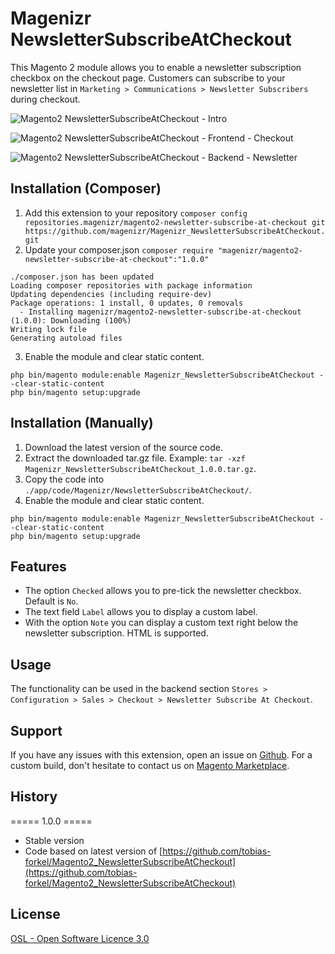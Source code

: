 # Magenizr NewsletterSubscribeAtCheckout
This Magento 2 module allows you to enable a newsletter subscription checkbox on the checkout page. Customers can subscribe to your newsletter list in `Marketing > Communications > Newsletter Subscribers` during checkout.

![Magento2 NewsletterSubscribeAtCheckout - Intro](http://download.magenizr.com/pub/magenizr_newslettersubscribeatcheckout/all/intro.gif)

![Magento2 NewsletterSubscribeAtCheckout - Frontend - Checkout](http://download.magenizr.com/pub/magenizr_newslettersubscribeatcheckout/all/backend/01.gif)

![Magento2 NewsletterSubscribeAtCheckout - Backend - Newsletter](http://download.magenizr.com/pub/magenizr_newslettersubscribeatcheckout/all/backend/02.gif)

## Installation (Composer)

1. Add this extension to your repository `composer config repositories.magenizr/magento2-newsletter-subscribe-at-checkout git https://github.com/magenizr/Magenizr_NewsletterSubscribeAtCheckout.git`
2. Update your composer.json `composer require "magenizr/magento2-newsletter-subscribe-at-checkout":"1.0.0"`

```
./composer.json has been updated
Loading composer repositories with package information
Updating dependencies (including require-dev)
Package operations: 1 install, 0 updates, 0 removals
  - Installing magenizr/magento2-newsletter-subscribe-at-checkout (1.0.0): Downloading (100%)
Writing lock file
Generating autoload files
```

3. Enable the module and clear static content.

```
php bin/magento module:enable Magenizr_NewsletterSubscribeAtCheckout --clear-static-content
php bin/magento setup:upgrade
```

## Installation (Manually)
1. Download the latest version of the source code.
2. Extract the downloaded tar.gz file. Example: `tar -xzf Magenizr_NewsletterSubscribeAtCheckout_1.0.0.tar.gz`.
3. Copy the code into `./app/code/Magenizr/NewsletterSubscribeAtCheckout/`.
4. Enable the module and clear static content.

```
php bin/magento module:enable Magenizr_NewsletterSubscribeAtCheckout --clear-static-content
php bin/magento setup:upgrade
```

## Features
* The option `Checked` allows you to pre-tick the newsletter checkbox. Default is `No`.
* The text field `Label` allows you to display a custom label.
* With the option `Note` you can display a custom text right below the newsletter subscription. HTML is supported.

## Usage
The functionality can be used in the backend section `Stores > Configuration > Sales > Checkout > Newsletter Subscribe At Checkout`.

## Support
If you have any issues with this extension, open an issue on [Github](https://github.com/magenizr/Magenizr_NewsletterSubscribeAtCheckout/issues). For a custom build, don't hesitate to contact us on [Magento Marketplace](https://marketplace.magento.com/partner/magenizr).

## History
===== 1.0.0 =====
* Stable version
* Code based on latest version of [https://github.com/tobias-forkel/Magento2_NewsletterSubscribeAtCheckout](https://github.com/tobias-forkel/Magento2_NewsletterSubscribeAtCheckout)

## License
[OSL - Open Software Licence 3.0](http://opensource.org/licenses/osl-3.0.php)